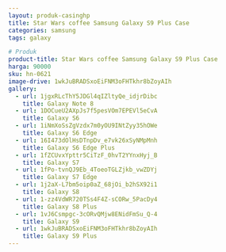 ```yaml
---
layout: produk-casinghp
title: Star Wars coffee Samsung Galaxy S9 Plus Case
categories: samsung
tags: galaxy

# Produk
product-title: Star Wars coffee Samsung Galaxy S9 Plus Case
harga: 90000
sku: hn-0621
image-drive: 1wkJuBRADSxoEiFNM3oFHTkhr8bZoyAIh
gallery:
  - url: 1jgxRLcThY5JDGl4qIZltyQe_idjrDibc
    title: Galaxy Note 8
  - url: 1DOCueU2AXpJs7f5pesVOm7EPEVl5eCvA
    title: Galaxy S6
  - url: 1iNmXoSsZgVzdx7m0yOU9INtZyy35hOWe
    title: Galaxy S6 Edge
  - url: 16I473dOlHsDTnpDv_e7vk26xSyNMpMnh
    title: Galaxy S6 Edge Plus
  - url: 1fZCUvxYpttr5CiTzF_0hvT2YYnxHyj_B
    title: Galaxy S7
  - url: 1fPo-tvnQJ9Eb_4ToeoTGLZjkb_vwZDYj
    title: Galaxy S7 Edge
  - url: 1j2aX-L7bm5oip0aZ_68jOi_b2hSX92i1
    title: Galaxy S8
  - url: 1-zz4VdWR720TSs4F4Z-sCORw_5PacDy4
    title: Galaxy S8 Plus
  - url: 1vJ6Csmpgc-3cORvQMjw8ENidFmSu_Q-4
    title: Galaxy S9
  - url: 1wkJuBRADSxoEiFNM3oFHTkhr8bZoyAIh
    title: Galaxy S9 Plus
---
```

